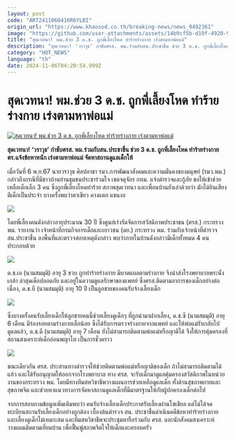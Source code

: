 ```yaml
---
layout: post
code: "ART2411060416R6YLBI"
origin_url: "https://www.khaosod.co.th/breaking-news/news_9492361"
image: "https://github.com/user-attachments/assets/14b9cf5b-d19f-4920-9a43-e8f2587d1594"
title: "สุดเวทนา! พม.ช่วย 3 ด.ช. ถูกพี่เลี้ยงโหด ทำร้ายร่างกาย เร่งตามหาพ่อแม่"
description: "สุดเวทนา! 'วราวุธ' กำชับศรส. พม.ร่วมกับสน.ประชาชื่น ช่วย 3 ด.ช. ถูกพี่เลี้ยงโหด ทำร้ายร่างกาย ตร.แจ้งข้อหาหนัก เร่งตามหาพ่อแม่ จัดหาสถานดูแลเด็กให้"
category: "HOT_NEWS"
language: "th"
date: 2024-11-06T04:20:54.999Z
---
```


# สุดเวทนา! พม.ช่วย 3 ด.ช. ถูกพี่เลี้ยงโหด ทำร้ายร่างกาย เร่งตามหาพ่อแม่

[![สุดเวทนา! พม.ช่วย 3 ด.ช. ถูกพี่เลี้ยงโหด ทำร้ายร่างกาย เร่งตามหาพ่อแม่](https://www.khaosod.co.th/wpapp/uploads/2024/11/3boy.jpg "สุดเวทนา! พม.ช่วย 3 ด.ช. ถูกพี่เลี้ยงโหด ทำร้ายร่างกาย เร่งตามหาพ่อแม่")](https://www.khaosod.co.th/wpapp/uploads/2024/11/3boy.jpg)

**สุดเวทนา! ‘วราวุธ’ กำชับศรส. พม.ร่วมกับสน.ประชาชื่น ช่วย 3 ด.ช. ถูกพี่เลี้ยงโหด ทำร้ายร่างกาย ตร.แจ้งข้อหาหนัก เร่งตามหาพ่อแม่ จัดหาสถานดูแลเด็กให้**

เมื่อวันที่ 6 พ.ย.67 นายวราวุธ ศิลปอาชา รมว.การพัฒนาสังคมและความมั่นคงของมนุษย์ (รมว.พม.) กล่าวถึงกรณีที่มีชาวบ้านย่านชุมชนประชาร่วมใจ เขตจตุจักร กทม. แจ้งตำรวจและกู้ภัย ขอให้เข้าช่วยเหลือเด็กเล็ก 3 คน ซึ่งถูกพี่เลี้ยงโหดทำร้าย สภาพสุดเวทนา และเพื่อนบ้านยังเล่าด้วยว่า มักได้ยินเสียงตีเด็กเป็นประจำ บางครั้งพบว่าตาเขียว คางแตก แขนงอ

[![](https://www.khaosod.co.th/wpapp/uploads/2024/11/S__322543663_0-696x464.jpg)](https://www.khaosod.co.th/wpapp/uploads/2024/11/S__322543663_0.jpg)

โดยพี่เลี้ยงคนดังกล่าวอายุประมาณ 30 ปี ซึ่งศูนย์เร่งรัดจัดการสวัสดิภาพประชาชน (ศรส.) กระทรวง พม. รายงานว่า เจ้าหน้าที่กรมกิจการเด็กและเยาวชน (ดย.) กระทรวง พม. ร่วมกับเจ้าหน้าที่ตำรวจ สน.ประชาชื่น ลงพื้นที่และตรวจสอบเหตุดังกล่าว พบว่าภายในบ้านดังกล่าวมีเด็กทั้งหมด 4 คน ประกอบด้วย

[![](https://www.khaosod.co.th/wpapp/uploads/2024/11/S__322543665_0-696x522.jpg)](https://www.khaosod.co.th/wpapp/uploads/2024/11/S__322543665_0.jpg)

ด.ช.เอ (นามสมมุติ) อายุ 3 ขวบ ถูกทำร้ายร่างกาย มีบาดแผลตามร่างกาย จึงนำส่งโรงพยาบาลพระนั่งเกล้า ล่าสุดเด็กปลอดภัย และอยู่ในความดูแลรักษาของแพทย์ ซึ่งศรส.ติดตามอาการของเด็กอย่างต่อเนื่อง, ด.ช.บี (นามสมมุติ) อายุ 10 ปี เป็นลูกชายของคนรับจ้างเลี้ยงเด็ก

[![](https://www.khaosod.co.th/wpapp/uploads/2024/11/S__322543667_0-696x522.jpg)](https://www.khaosod.co.th/wpapp/uploads/2024/11/S__322543667_0.jpg)

ซึ่งบางครั้งคนรับเลี้ยงเด็กให้ลูกชายคนนี้ช่วยเลี้ยงดูเด็กๆ ที่ถูกนำมาฝากเลี้ยง, ด.ช.ซี (นามสมมุติ) อายุ 6 เดือน มีร่องรอยตามร่างกายเล็กน้อย ซึ่งได้รับการตรวจร่างกายจากแพทย์ และให้พ่อแม่รับกลับไปดูแลแล้ว, ด.ช.ดี (นามสมมุติ) อายุ 7 เดือน ยังไม่สามารถติดตามพ่อแม่หรือญาติได้ จึงให้การคุ้มครองที่สถานสงเคราะห์เด็กอ่อนพญาไท เป็นการชั่วคราว

[![](https://www.khaosod.co.th/wpapp/uploads/2024/11/S__322543668_0.jpg)](https://www.khaosod.co.th/wpapp/uploads/2024/11/S__322543668_0.jpg)

ขณะเดียวกัน ศรส. ประสานทางตำรวจให้ช่วยติดตามพ่อแม่หรือญาติของเด็ก ถ้าไม่สามารถติดตามได้แล้ว และได้รับอนุญาตให้ออกจากโรงพยาบาล ทาง ศรส. จะรับเด็กมาดูแลคุ้มครองสวัสดิภาพในหน่วยงานของกระทรวง พม. โดยมีทางทีมสหวิชาชีพวางแผนการช่วยเหลือดูแลเด็ก ทั้งด้านสุขภาพกายและสุขภาพจิต และช่วยหาแนวทางการจัดหาสถานดูแลเด็กที่มีมาตรฐานให้กับผู้ปกครองเด็กต่อไป

จากการสอบถามข้อมูลเพิ่มเติมพบว่า คนรับจ้างเลี้ยงเด็กประกาศรับเลี้ยงผ่านโซเชียล แต่ไม่ได้จดทะเบียนสถานรับเลี้ยงเด็กอย่างถูกต้อง เบื้องต้นตำรวจ สน. ประชาชื่นดำเนินคดีข้อหาทำร้ายร่างกาย และเลี้ยงดูเด็กไม่เหมาะสม และทีมสหวิชาชีพจะประชุมหารือร่วมกับ ศรส. และนักสังคมสงเคราะห์ วางแผนติดตามเยี่ยมบ้าน เพื่อฟื้นฟูสภาพจิตใจให้เด็กและครอบครัว

